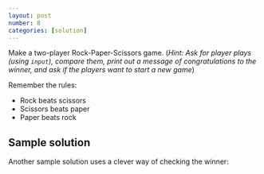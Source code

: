 ```yaml
---
layout: post
number: 8
categories: [solution]
---
```


Make a two-player Rock-Paper-Scissors game. (_Hint: Ask for player plays (using `input`), compare them, print out a message of congratulations to the winner, and ask if the players want to start a new game_)

Remember the rules: 

* Rock beats scissors
* Scissors beats paper
* Paper beats rock

## Sample solution

<script src="https://gist.github.com/redice99/21ceca1561519f5a12bc.js"></script>

Another sample solution uses a clever way of checking the winner:

<script src="https://gist.github.com/springtan/6f579c3160bdcac2a0df.js"></script>